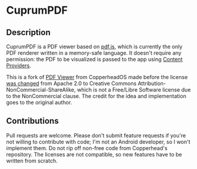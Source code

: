 # CuprumPDF

## Description

CuprumPDF is a PDF viewer based on [pdf.js](https://mozilla.github.io/pdf.js/), which is currently the only PDF renderer written in a memory-safe language. It doesn't require any permission: the PDF to be visualized is passed to the app using [Content Providers](https://developer.android.com/guide/topics/providers/content-providers.html).

This is a fork  of [PDF Viewer](https://github.com/CopperheadOS/platform_packages_apps_PdfViewer) from CopperheadOS made before the license [was changed](https://github.com/CopperheadOS/platform_packages_apps_PdfViewer/commit/158fe6c80a4e83334d7ea6d24c689709855d9963) from Apache 2.0 to Creative Commons Attribution-NonCommercial-ShareAlike, which is not a Free/Libre Software license due to the NonCommercial clause. The credit for the idea and implementation goes to the original author.

## Contributions

Pull requests are welcome. Please don't submit feature requests if you're not willing to contribute with code; I'm not an Android developer, so I won't implement them. Do not rip off non-free code from Copperhead's repository. The licenses are not compatible, so new features have to be written from scratch.
